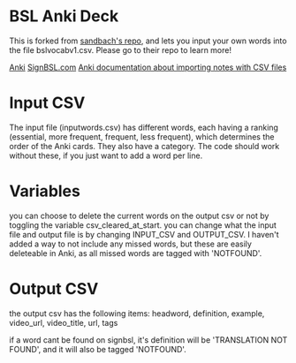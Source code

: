 # BSL Anki Deck

This is forked from [sandbach's repo](https://github.com/sandbach/bsl-gcse), and lets you input your own words into the file bslvocabv1.csv. Please go to their repo to learn more!

[Anki](https://docs.ankiweb.net)
[SignBSL.com](https://www.signbsl.com/)
[Anki documentation about importing notes with CSV files](https://docs.ankiweb.net/importing/text-files.html)

# Input CSV

The input file (inputwords.csv) has different words, each having a ranking (essential, more frequent, frequent, less frequent), which determines the order of the Anki cards. They also have a category. The code should work without these, if you just want to add a word per line.

# Variables

you can choose to delete the current words on the output csv or not by toggling the variable csv_cleared_at_start.
you can change what the input file and output file is by changing INPUT_CSV and OUTPUT_CSV.
I haven't added a way to not include any missed words, but these are easily deleteable in Anki, as all missed words are tagged with 'NOTFOUND'.

# Output CSV

the output csv has the following items: headword, definition, example, video_url, video_title, url, tags

if a word cant be found on signbsl, it's definition will be 'TRANSLATION NOT FOUND', and it will also be tagged 'NOTFOUND'.
